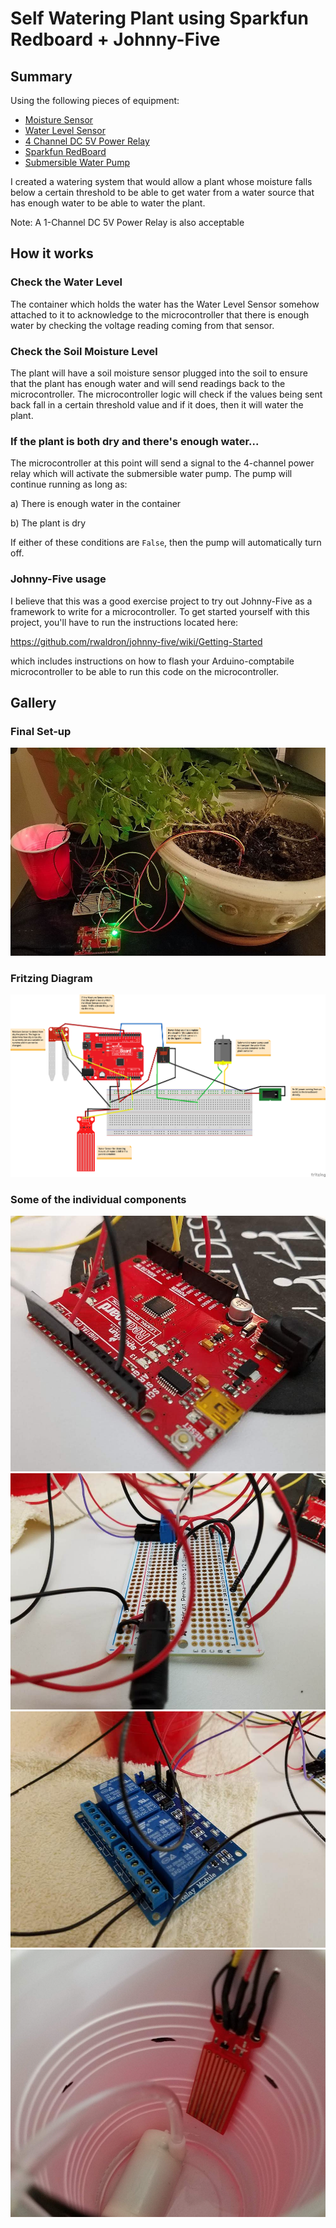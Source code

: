 # Self Watering Plant using Sparkfun Redboard + Johnny-Five

## Summary
Using the following pieces of equipment:
- [Moisture Sensor](https://www.sparkfun.com/products/13322)
- [Water Level Sensor](https://www.tutorialspoint.com/arduino/arduino_water_detector_sensor.htm)
- [4 Channel DC 5V Power Relay](https://www.amazon.com/JBtek-Channel-Module-Arduino-Raspberry/dp/B00KTEN3TM)
- [Sparkfun RedBoard](https://www.sparkfun.com/products/13975)
- [Submersible Water Pump](https://www.amazon.com/Small-Water-Pump-4-5v-Available/dp/B077X1NKRL)

I created a watering system that would allow a plant whose moisture falls below a certain threshold to be able to get water from a water source that has enough water to be able to water the plant.

Note: A 1-Channel DC 5V Power Relay is also acceptable

## How it works

### Check the Water Level
The container which holds the water has the Water Level Sensor somehow attached to it to acknowledge to the microcontroller that there is enough water by checking the voltage reading coming from that sensor.

### Check the Soil Moisture Level
The plant will have a soil moisture sensor plugged into the soil to ensure that the plant has enough water and will send readings back to the microcontroller. The microcontroller logic will check if the values being sent back fall in a certain threshold value and if it does, then it will water the plant.

### If the plant is both dry and there's enough water...
The microcontroller at this point will send a signal to the 4-channel power relay which will activate the submersible water pump. The pump will continue running as long as:

a) There is enough water in the container

b) The plant is dry

If either of these conditions are `False`, then the pump will automatically turn off.

### Johnny-Five usage
I believe that this was a good exercise project to try out Johnny-Five as a framework to write for a microcontroller. To get started yourself with this project, you'll have to run the instructions located here:

https://github.com/rwaldron/johnny-five/wiki/Getting-Started

which includes instructions on how to flash your Arduino-comptabile microcontroller to be able to run this code on the microcontroller.

## Gallery

### Final Set-up
![Setup](images/5_Final_Setup.jpg)

### Fritzing Diagram
![ComponentSetup](images/Self-Watering_Plant_Sensor.png)

### Some of the individual components
![RedBoard](images/1_Sparkfun_Redboard.jpg)
![Protoboard](images/2_Protoboard.jpg)
![FourChannelRelay](images/3_Four_Channel_Relay.jpg)
![WaterLevelSensor](images/4_Water_Level_Sensor.jpg)
